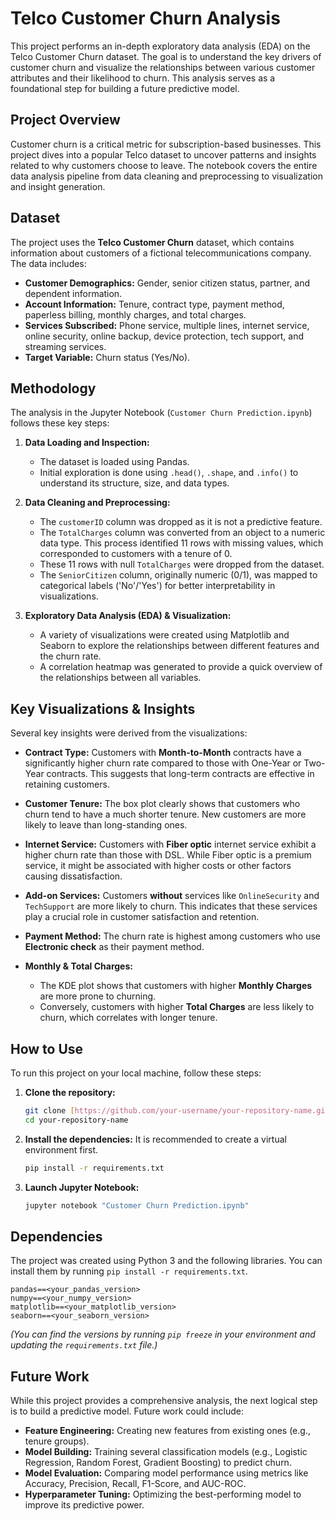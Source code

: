 # Telco Customer Churn Analysis

This project performs an in-depth exploratory data analysis (EDA) on the Telco Customer Churn dataset. The goal is to understand the key drivers of customer churn and visualize the relationships between various customer attributes and their likelihood to churn. This analysis serves as a foundational step for building a future predictive model.

## Project Overview

Customer churn is a critical metric for subscription-based businesses. This project dives into a popular Telco dataset to uncover patterns and insights related to why customers choose to leave. The notebook covers the entire data analysis pipeline from data cleaning and preprocessing to visualization and insight generation.

## Dataset

The project uses the **Telco Customer Churn** dataset, which contains information about customers of a fictional telecommunications company. The data includes:
- **Customer Demographics:** Gender, senior citizen status, partner, and dependent information.
- **Account Information:** Tenure, contract type, payment method, paperless billing, monthly charges, and total charges.
- **Services Subscribed:** Phone service, multiple lines, internet service, online security, online backup, device protection, tech support, and streaming services.
- **Target Variable:** Churn status (Yes/No).

## Methodology

The analysis in the Jupyter Notebook (`Customer Churn Prediction.ipynb`) follows these key steps:

1.  **Data Loading and Inspection:**
    - The dataset is loaded using Pandas.
    - Initial exploration is done using `.head()`, `.shape`, and `.info()` to understand its structure, size, and data types.

2.  **Data Cleaning and Preprocessing:**
    - The `customerID` column was dropped as it is not a predictive feature.
    - The `TotalCharges` column was converted from an object to a numeric data type. This process identified 11 rows with missing values, which corresponded to customers with a tenure of 0.
    - These 11 rows with null `TotalCharges` were dropped from the dataset.
    - The `SeniorCitizen` column, originally numeric (0/1), was mapped to categorical labels ('No'/'Yes') for better interpretability in visualizations.

3.  **Exploratory Data Analysis (EDA) & Visualization:**
    - A variety of visualizations were created using Matplotlib and Seaborn to explore the relationships between different features and the churn rate.
    - A correlation heatmap was generated to provide a quick overview of the relationships between all variables.

## Key Visualizations & Insights

Several key insights were derived from the visualizations:

* **Contract Type:** Customers with **Month-to-Month** contracts have a significantly higher churn rate compared to those with One-Year or Two-Year contracts. This suggests that long-term contracts are effective in retaining customers.

* **Customer Tenure:** The box plot clearly shows that customers who churn tend to have a much shorter tenure. New customers are more likely to leave than long-standing ones.

* **Internet Service:** Customers with **Fiber optic** internet service exhibit a higher churn rate than those with DSL. While Fiber optic is a premium service, it might be associated with higher costs or other factors causing dissatisfaction.

* **Add-on Services:** Customers **without** services like `OnlineSecurity` and `TechSupport` are more likely to churn. This indicates that these services play a crucial role in customer satisfaction and retention.

* **Payment Method:** The churn rate is highest among customers who use **Electronic check** as their payment method.

* **Monthly & Total Charges:**
    - The KDE plot shows that customers with higher **Monthly Charges** are more prone to churning.
    - Conversely, customers with higher **Total Charges** are less likely to churn, which correlates with longer tenure.

## How to Use

To run this project on your local machine, follow these steps:

1.  **Clone the repository:**
    ```bash
    git clone [https://github.com/your-username/your-repository-name.git](https://github.com/your-username/your-repository-name.git)
    cd your-repository-name
    ```

2.  **Install the dependencies:**
    It is recommended to create a virtual environment first.
    ```bash
    pip install -r requirements.txt
    ```

3.  **Launch Jupyter Notebook:**
    ```bash
    jupyter notebook "Customer Churn Prediction.ipynb"
    ```

## Dependencies

The project was created using Python 3 and the following libraries. You can install them by running `pip install -r requirements.txt`.

```
pandas==<your_pandas_version>
numpy==<your_numpy_version>
matplotlib==<your_matplotlib_version>
seaborn==<your_seaborn_version>
```
*(You can find the versions by running `pip freeze` in your environment and updating the `requirements.txt` file.)*

## Future Work

While this project provides a comprehensive analysis, the next logical step is to build a predictive model. Future work could include:
- **Feature Engineering:** Creating new features from existing ones (e.g., tenure groups).
- **Model Building:** Training several classification models (e.g., Logistic Regression, Random Forest, Gradient Boosting) to predict churn.
- **Model Evaluation:** Comparing model performance using metrics like Accuracy, Precision, Recall, F1-Score, and AUC-ROC.
- **Hyperparameter Tuning:** Optimizing the best-performing model to improve its predictive power.